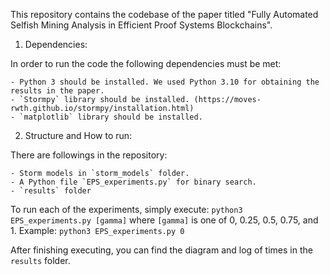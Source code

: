 This repository contains the codebase of the paper titled "Fully Automated Selfish Mining Analysis in Efficient Proof
Systems Blockchains".

1. Dependencies:

In order to run the code the following dependencies must be met:

    - Python 3 should be installed. We used Python 3.10 for obtaining the results in the paper. 
    - `Stormpy` library should be installed. (https://moves-rwth.github.io/stormpy/installation.html)
    - `matplotlib` library should be installed. 

2. Structure and How to run:

There are followings in the repository:

    - Storm models in `storm_models` folder.
    - A Python file `EPS_experiments.py` for binary search.
    - `results` folder 
To run each of the experiments, simply execute: 
`python3 EPS_experiments.py [gamma]` 
where `[gamma]` is one of 0, 0.25, 0.5, 0.75, and 1.
Example: `python3 EPS_experiments.py 0`

After finishing executing, you can find the diagram and log of times in the `results` folder.
